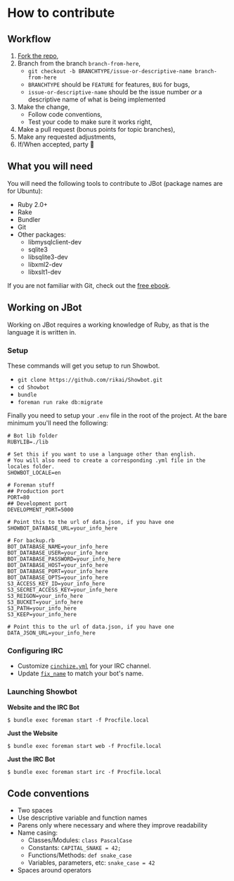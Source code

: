 # How to contribute

## Workflow

1. [Fork the repo](https://github.com/rikai/Showbot/fork),
2. Branch from the branch `branch-from-here`,
    * `git checkout -b BRANCHTYPE/issue-or-descriptive-name branch-from-here`
    * `BRANCHTYPE` should be `FEATURE` for features, `BUG` for bugs,
    * `issue-or-descriptive-name` should be the issue number _or_ a descriptive name of what is being implemented
3. Make the change,
    * Follow code conventions,
    * Test your code to make sure it works right,
4. Make a pull request (bonus points for topic branches),
5. Make any requested adjustments,
6. If/When accepted, party :tada:

## What you will need

You will need the following tools to contribute to JBot (package names are for Ubuntu):

* Ruby 2.0+
* Rake
* Bundler
* Git
* Other packages:
    * libmysqlclient-dev
    * sqlite3
    * libsqlite3-dev
    * libxml2-dev
    * libxslt1-dev

If you are not familiar with Git, check out the [free ebook](http://git-scm.com/book/).

## Working on JBot

Working on JBot requires a working knowledge of Ruby, as that is the language
it is written in.

### Setup

These commands will get you setup to run Showbot.

 * `git clone https://github.com/rikai/Showbot.git`
 * `cd Showbot`
 * `bundle`
 * `foreman run rake db:migrate`

Finally you need to setup your `.env` file in the root of the project. At the
bare minimum you'll need the following:

```
# Bot lib folder
RUBYLIB=./lib

# Set this if you want to use a language other than english.
# You will also need to create a corresponding .yml file in the locales folder.
SHOWBOT_LOCALE=en

# Foreman stuff
## Production port
PORT=80
## Development port
DEVELOPMENT_PORT=5000

# Point this to the url of data.json, if you have one
SHOWBOT_DATABASE_URL=your_info_here

# For backup.rb
BOT_DATABASE_NAME=your_info_here
BOT_DATABASE_USER=your_info_here
BOT_DATABASE_PASSWORD=your_info_here
BOT_DATABASE_HOST=your_info_here
BOT_DATABASE_PORT=your_info_here
BOT_DATABASE_OPTS=your_info_here
S3_ACCESS_KEY_ID=your_info_here
S3_SECRET_ACCESS_KEY=your_info_here
S3_REIGON=your_info_here
S3_BUCKET=your_info_here
S3_PATH=your_info_here
S3_KEEP=your_info_here

# Point this to the url of data.json, if you have one
DATA_JSON_URL=your_info_here
```

### Configuring IRC

 * Customize [`cinchize.yml`](https://github.com/rikai/Showbot/blob/master/cinchize.yml) for your IRC channel.
 * Update [`fix_name`](https://github.com/rikai/Showbot/blob/master/lib/cinch/plugins/showbot_admin.rb#L54) to match your bot's name.

### Launching Showbot

**Website and the IRC Bot**

```
$ bundle exec foreman start -f Procfile.local
```

**Just the Website**

```
$ bundle exec foreman start web -f Procfile.local
```

**Just the IRC Bot**

```
$ bundle exec foreman start irc -f Procfile.local
```

## Code conventions

* Two spaces
* Use descriptive variable and function names
* Parens only where necessary and where they improve readability
* Name casing:
    * Classes/Modules: `class PascalCase`
    * Constants: `CAPITAL_SNAKE = 42;`
    * Functions/Methods: `def snake_case`
    * Variables, parameters, etc: `snake_case = 42`
* Spaces around operators

